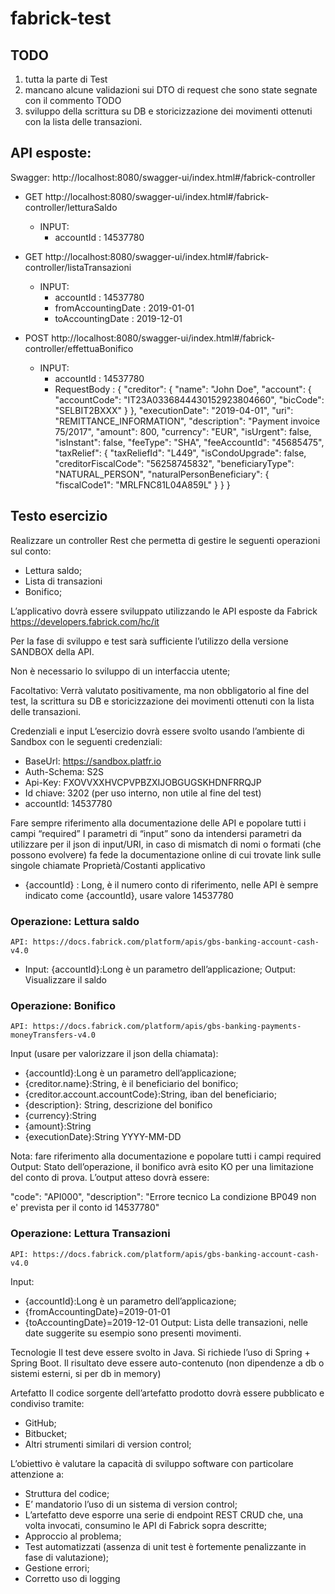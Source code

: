 # fabrick-test

## TODO
1. tutta la parte di Test
2. mancano alcune validazioni sui DTO di request che sono state segnate con il commento TODO
3. sviluppo della scrittura su DB e storicizzazione dei movimenti ottenuti con la lista delle transazioni.

## API esposte:

Swagger:
http://localhost:8080/swagger-ui/index.html#/fabrick-controller

- GET http://localhost:8080/swagger-ui/index.html#/fabrick-controller/letturaSaldo
  - INPUT:
    - accountId : 14537780
      
- GET http://localhost:8080/swagger-ui/index.html#/fabrick-controller/listaTransazioni
  - INPUT:
    - accountId : 14537780
    - fromAccountingDate : 2019-01-01
    - toAccountingDate : 2019-12-01

- POST http://localhost:8080/swagger-ui/index.html#/fabrick-controller/effettuaBonifico
  - INPUT:
    - accountId : 14537780
    - RequestBody :
	{
	  "creditor": {
	    "name": "John Doe",
	    "account": {
	      "accountCode": "IT23A0336844430152923804660",
	      "bicCode": "SELBIT2BXXX"
	    }
	  },
	  "executionDate": "2019-04-01",
	  "uri": "REMITTANCE_INFORMATION",
	  "description": "Payment invoice 75/2017",
	  "amount": 800,
	  "currency": "EUR",
	  "isUrgent": false,
	  "isInstant": false,
	  "feeType": "SHA",
	  "feeAccountId": "45685475",
	  "taxRelief": {
	    "taxReliefId": "L449",
	    "isCondoUpgrade": false,
	    "creditorFiscalCode": "56258745832",
	    "beneficiaryType": "NATURAL_PERSON",
	    "naturalPersonBeneficiary": {
	      "fiscalCode1": "MRLFNC81L04A859L"
	    }
	  }
	}


## Testo esercizio

Realizzare un controller Rest che permetta di gestire le seguenti operazioni sul conto:
- 	Lettura saldo;
- 	Lista di transazioni
- 	Bonifico;

L’applicativo dovrà essere sviluppato utilizzando le API esposte da Fabrick
https://developers.fabrick.com/hc/it

Per la fase di sviluppo e test sarà sufficiente l’utilizzo della versione SANDBOX della API.

Non è necessario lo sviluppo di un interfaccia utente;

Facoltativo:
Verrà valutato positivamente, ma non obbligatorio al fine del test, la scrittura su DB e storicizzazione dei movimenti ottenuti con la lista delle transazioni.

Credenziali e input
L’esercizio dovrà essere svolto usando l’ambiente di Sandbox con le seguenti credenziali:

- BaseUrl: 		https://sandbox.platfr.io
- Auth-Schema: 	        S2S
- Api-Key: 		FXOVVXXHVCPVPBZXIJOBGUGSKHDNFRRQJP
- Id chiave: 		3202 (per uso interno, non utile al fine del test)
- accountId: 		14537780

Fare sempre riferimento alla documentazione delle API e popolare tutti i campi “required”
I parametri di “input” sono da intendersi parametri da utilizzare per il json di input/URI, in caso di mismatch di nomi o formati (che possono evolvere) fa fede la documentazione online di cui trovate link sulle singole chiamate 
Proprietà/Costanti applicativo
- {accountId} : Long, è il numero conto di riferimento, nelle API è sempre indicato come {accountId}, usare valore 14537780

### Operazione: Lettura saldo
	API: https://docs.fabrick.com/platform/apis/gbs-banking-account-cash-v4.0
- Input: {accountId}:Long è un parametro dell’applicazione;
Output: Visualizzare il saldo

### Operazione: Bonifico
	API: https://docs.fabrick.com/platform/apis/gbs-banking-payments-moneyTransfers-v4.0
Input (usare per valorizzare il json della chiamata):
- {accountId}:Long è un parametro dell’applicazione;
- {creditor.name}:String, è il beneficiario del bonifico;
- {creditor.account.accountCode}:String, iban del beneficiario;
- {description}: String, descrizione del bonifico
- {currency}:String
- {amount}:String 
- {executionDate}:String YYYY-MM-DD

Nota: fare riferimento alla documentazione e popolare tutti i campi required
Output: Stato dell’operazione, il bonifico avrà esito KO per una limitazione del conto di prova. L’output atteso dovrà essere:

"code": "API000",
"description": "Errore tecnico  La condizione BP049 non e' prevista per il conto id 14537780"

### Operazione: Lettura Transazioni
	API: https://docs.fabrick.com/platform/apis/gbs-banking-account-cash-v4.0
Input:
- {accountId}:Long è un parametro dell’applicazione;
- {fromAccountingDate}=2019-01-01
-	{toAccountingDate}=2019-12-01
Output:  Lista delle transazioni, nelle date suggerite su esempio sono presenti movimenti.

Tecnologie
Il test deve essere svolto in Java. Si richiede l’uso di Spring + Spring Boot.
Il risultato deve essere auto-contenuto (non dipendenze a db o sistemi esterni, si per db in memory)

Artefatto
Il codice sorgente dell’artefatto prodotto dovrà essere pubblicato e condiviso tramite:
- 	GitHub;
- 	Bitbucket;
- 	Altri strumenti similari di version control;

L’obiettivo è valutare la capacità di sviluppo software con particolare attenzione a:
		
- 	Struttura del codice;
- 	E’ mandatorio l’uso di un sistema di version control;
- 	L’artefatto deve esporre una serie di endpoint REST CRUD che, una volta invocati, consumino le API di Fabrick sopra descritte;
- 	Approccio al problema;
- 	Test automatizzati (assenza di unit test è fortemente penalizzante in fase di valutazione);
- 	Gestione errori;
- 	Corretto uso di logging





